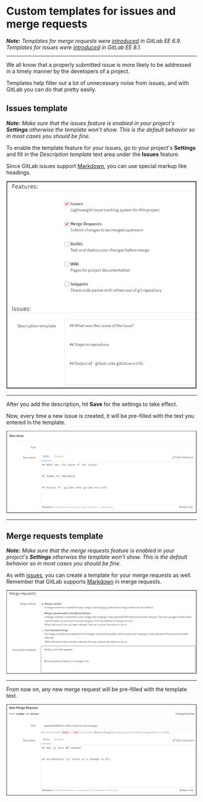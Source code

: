 # Custom templates for issues and merge requests

_**Note:** Templates for merge requests were [introduced][ee-7478ece] in GitLab
EE 6.9. Templates for issues were [introduced][ee-28] in GitLab EE 8.1._

---

We all know that a properly submitted issue is more likely to be addressed in
a timely manner by the developers of a project.

Templates help filter out a lot of unnecessary noise from issues, and with
GitLab you can do that pretty easily.

## Issues template

_**Note:** Make sure that the issues feature is enabled in your project's
**Settings** otherwise the template won't show. This is the default behavior so
in most cases you should be fine._

To enable the template feature for your issues, go to your project's
**Settings** and fill in the _Description template_ text area under the
**Issues** feature.

Since GitLab issues support [Markdown](../markdown/markdown.md), you can use
special markup like headings.

![Issue template in project settings](img/issue_and_merge_request_template_issue_settings.png)

---

After you add the description, hit **Save** for the settings to take effect.

Now, every time a new issue is created, it will be pre-filled with the text you
entered in the template.

![Issue template - new issue](img/issue_and_merge_request_template_new_issue.png)

---

## Merge requests template

_**Note:** Make sure that the merge requests feature is enabled in your project's
**Settings** otherwise the template won't show. This is the default behavior so
in most cases you should be fine._

As with [issues](#issues-template), you can create a template for your merge
requests as well. Remember that GitLab supports [Markdown](../markdown/markdown.md)
in merge requests.

![Issue template in project settings](img/issue_and_merge_request_template_mr_settings.png)

---

From now on, any new merge request will be pre-filled with the template text.

![Issue template - new MR](img/issue_and_merge_request_template_new_mr.png)


[ee-28]: https://gitlab.com/gitlab-org/gitlab-ee/merge_requests/28 "Merge Request for adding issues template"
[ee-7478ece]: https://gitlab.com/gitlab-org/gitlab-ee/commit/7478ece8b48e80782b5465b96c79f85cc91d391b "Commit that introduced merge requests templates"
